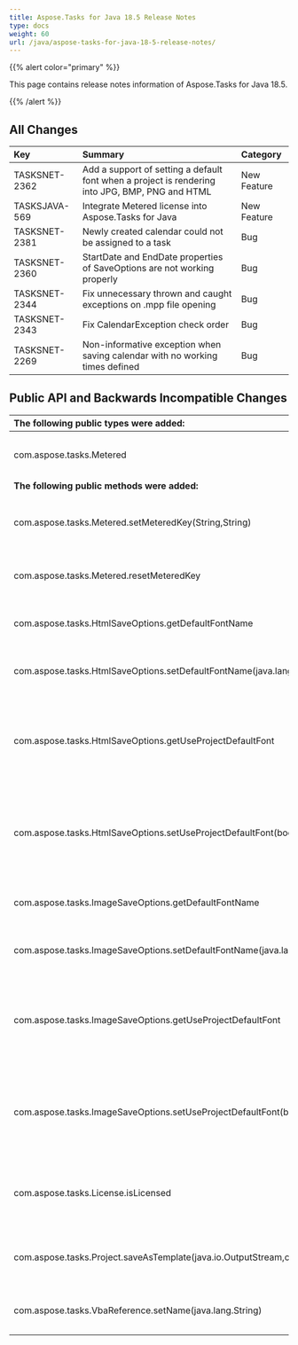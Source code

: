 ```yaml
---
title: Aspose.Tasks for Java 18.5 Release Notes
type: docs
weight: 60
url: /java/aspose-tasks-for-java-18-5-release-notes/
---
```


{{% alert color="primary" %}} 

This page contains release notes information of Aspose.Tasks for Java 18.5.

{{% /alert %}} 
## **All Changes**

|**Key**|**Summary**|**Category**|
| :- | :- | :- |
|TASKSNET-2362|Add a support of setting a default font when a project is rendering into JPG, BMP, PNG and HTML|New Feature|
|TASKSJAVA-569|Integrate Metered license into Aspose.Tasks for Java|New Feature|
|TASKSNET-2381|Newly created calendar could not be assigned to a task|Bug|
|TASKSNET-2360|StartDate and EndDate properties of SaveOptions are not working properly|Bug|
|TASKSNET-2344|Fix unnecessary thrown and caught exceptions on .mpp file opening|Bug|
|TASKSNET-2343|Fix CalendarException check order|Bug|
|TASKSNET-2269|Non-informative exception when saving calendar with no working times defined|Bug|
## **Public API and Backwards Incompatible Changes**

|**The following public types were added:**|**Description**|
| :- | :- |
|com.aspose.tasks.Metered|Provides methods to set metered key.|
|**The following public methods were added:**|**Description**|
|com.aspose.tasks.Metered.setMeteredKey(String,String)|Sets the metered public and private keys.|
|com.aspose.tasks.Metered.resetMeteredKey|Removes previously setup license.|
|com.aspose.tasks.HtmlSaveOptions.getDefaultFontName|Gets the default font for rendering.|
|com.aspose.tasks.HtmlSaveOptions.setDefaultFontName(java.lang.String)|Sets the default font for rendering.|
|com.aspose.tasks.HtmlSaveOptions.getUseProjectDefaultFont|Gets a value indicating whether the default font must be used for rendering.|
|com.aspose.tasks.HtmlSaveOptions.setUseProjectDefaultFont(boolean)|Sets a value indicating whether the default font must be used for rendering.|
|com.aspose.tasks.ImageSaveOptions.getDefaultFontName|Gets the default font for rendering.|
|com.aspose.tasks.ImageSaveOptions.setDefaultFontName(java.lang.String)|Sets the default font for rendering.|
|com.aspose.tasks.ImageSaveOptions.getUseProjectDefaultFont|Gets a value indicating whether the default font must be used for rendering.|
|com.aspose.tasks.ImageSaveOptions.setUseProjectDefaultFont(boolean)|Sets a value indicating whether the default font must be used for rendering.|
|com.aspose.tasks.License.isLicensed|Gets a value indicating whether product is licensed.|
|com.aspose.tasks.Project.saveAsTemplate(java.io.OutputStream,com.aspose.tasks.SaveTemplateOptions)|Saves the project as a template to a specified stream.|
|com.aspose.tasks.VbaReference.setName(java.lang.String)|Sets the name of VBA reference.|

